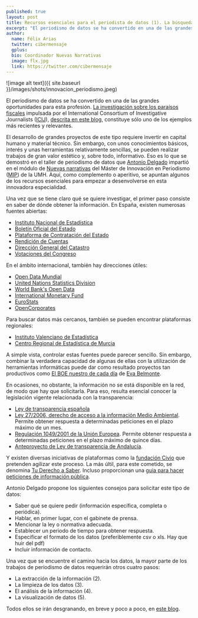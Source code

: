 ```yaml
---
published: true
layout: post
title: Recursos esenciales para el periodista de datos (1). La búsqueda de información
excerpt: "El periodismo de datos se ha convertido en una de las grandes oportunidades para esta profesión. La investigación sobre los paraísos fiscales impulsada por el International Consortium of Investigative Journalists (ICIJ), descrita en este blog, constituye sólo uno de los ejemplos más recientes y relevantes."
author:
  name: Félix Arias
  twitter: cibermensaje
  gplus:  
  bio: Coordinador Nuevas Narrativas
  image: flx.jpg
  link: https://twitter.com/cibermensaje
---
```

![image alt text]({{ site.baseurl }}/images/shots/innovacion_periodismo.jpeg)

El periodismo de datos se ha convertido en una de las grandes oportunidades para esta profesión. [La investigación sobre los paraísos fiscales](http://offshoreleaks.icij.org/ "Página de inicio de esta base de datos digital") impulsada por el International Consortium of Investigative Journalists ([ICIJ](http://www.icij.org/ "Página de inicio de la web de esta entidad")), [descrita en este blog](http://mip.umh.es/blog/2013/07/04/datos/), constituye sólo uno de los ejemplos más recientes y relevantes.

El desarrollo de grandes proyectos de este tipo requiere invertir en capital humano y material técnico. Sin embargo, con unos conocimientos básicos, interés y unas herramientas relativamente sencillas, se pueden realizar trabajos de gran valor estético y, sobre todo, informativo. Eso es lo que se demostró en el taller de periodismo de datos que [Antonio Delgado](https://twitter.com/adelgado "Perfil de este profesional en Twitter") impartió en el módulo de [Nuevas narrativas](https://twitter.com/search?q=%23NuevasNarrativas&src=typd "Hashtag en Twitter de esta asignatura") del Máster de Innovación en Periodismo ([MIP](http://mip.umh.es/ "Página de inicio de este proyecto académico")) de la UMH. Aquí, como complemento o aperitivo, se apuntan algunos de los recursos esenciales para empezar a desenvolverse en esta innovadora especialidad.

Una vez que se tiene claro qué se quiere investigar, el primer paso consiste en saber de dónde obtener la información. En España, existen numerosas fuentes abiertas:

* [Instituto Nacional de Estadística](http://www.ine.es/ "Web inicial de este portal")
* [Boletín Oficial del Estado](http://www.boe.es/ "Web inicial de este portal")
* [Plataforma de Contratación del Estado](https://contrataciondelestado.es/ "Web inicial de este portal")
* [Rendición de Cuentas](http://www.rendiciondecuentas.es/ "Web inicial de este portal")
* [Dirección General del Catastro](http://www.catastro.meh.es/ "Web inicial de este portal")
* [Votaciones del Congreso](http://www.congreso.es/portal/page/portal/Congreso/Congreso/Actualidad/Votaciones "Sección con datos de este portal")

En el ámbito internacional, también hay direcciones útiles:

* [Open Data Mundial](http://datos.fundacionctic.org/sandbox/catalog/faceted/ "Mapa de datos de esta iniciativa")
* [United Nations Statistics Division](http://unstats.un.org/unsd/databases.htm "Base de datos de este portal")
* [World Bank's Open Data](http://data.worldbank.org/data-catalog "Base de datos de este portal")
* [International Monetary Fund](http://www.imf.org/external/data.htm "Base de datos de este portal")
* [EuroStats](http://epp.eurostat.ec.europa.eu/portal/page/portal/eurostat/home/ "Web inicial de este portal")
* [OpenCorporates](http://opencorporates.com/ "Web inicial de este portal")

Para buscar datos más cercanos, también se pueden encontrar plataformas regionales:

* [Instituto Valenciano de Estadística](http://www.ive.es/ "Web inicial de este portal")
* [Centro Regional de Estadística de Murcia](http://www.carm.es/econet/ "Web inicial de este portal")

A simple vista, controlar estas fuentes puede parecer sencillo. Sin embargo, combinar la verdadera capacidad de algunas de ellas con la utilización de herramientas informáticas puede dar como resultado proyectos tan productivos como [El BOE nuestro de cada día](http://elboenuestrodecadadia.com/ "Web inicial de esta iniciativa de Eva Belmonte") de [Eva Belmonte](https://twitter.com/evabelmonte "Perfil de esta periodista en Twitter").

En ocasiones, no obstante, la información no se está disponible en la red, de modo que hay que solicitarla. Para eso, resulta esencial conocer la legislación vigente relacionada con la transparencia:

* [Ley de transparencia española](http://www.leydetransparencia.gob.es/ "Web inicial de este portal")
* [Ley 27/2006, derecho de acceso a la información Medio Ambiental](http://www.boe.es/buscar/doc.php?id=BOE-A-2006-13010 "Texto publicado en el BOE"). Permite obtener respuesta a determinadas peticiones en el plazo máximo de un mes.
* [Regulación 1049/2001 de la Unión Europea](http://www.europarl.europa.eu/register/pdf/r1049_en.pdf "[pdf] Texto de esta norma"). Permite obtener respuesta a determinadas peticiones en el plazo máximo de quince días.
* [Anteproyecto de Ley de transparencia de Andalucía](http://www.juntadeandalucia.es/transparencia.html "Web inicial de este portal").

Y existen diversas iniciativas de plataformas como la [fundación](http://www.civio.es/ "Web inicial de esta entidad")[ Civio](http://www.civio.es/ "Web inicial de esta entidad") que pretenden agilizar este proceso. La más últil, para este cometido, se denomina [Tu Derecho a Saber](http://www.tuderechoasaber.es/ "Página de inicio de esta iniciativa"). Incluso proporcionan una [guia para hacer peticiones de información pública](http://www.tuderechoasaber.es/es/help/requesting "Información práctica de esta iniciativa").

Antonio Delgado propone los siguientes consejos para solicitar este tipo de datos:

* Saber qué se quiere pedir (información específica, completa o periódica).
* Hablar, en primer lugar, con el gabinete de prensa.
* Mencionar la ley o normativa adecuada.
* Establecer un periodo de tiempo para obtener respuesta.
* Especificar el formato de los datos (preferiblemente csv o xls. Hay que huir del pdf)
* Incluir información de contacto.

Una vez que se encuentre el camino hacia los datos, la mayor parte de los trabajos de periodismo de datos requerirán otros cuatro pasos:

* La extracción de la información (2).
* La limpieza de los datos (3).
* El análisis de la información (4).
* La visualización de datos (5).

Todos ellos se irán desgranando, en breve y poco a poco, en [este blog](http://mip.umh.es/blog/ "Web inicial de este proyecto").